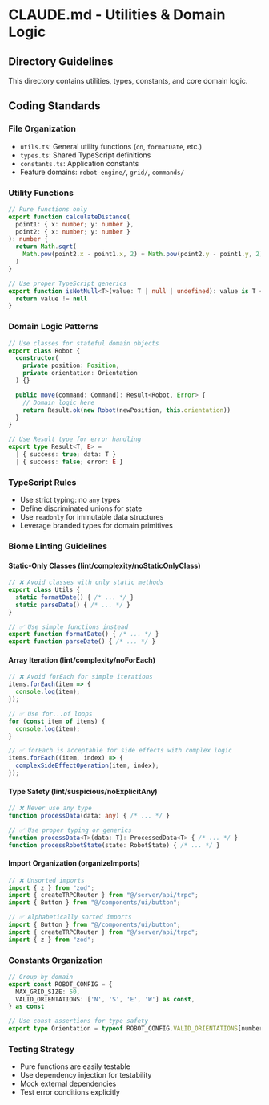 # CLAUDE.md - Utilities & Domain Logic

## Directory Guidelines

This directory contains utilities, types, constants, and core domain logic.

## Coding Standards

### File Organization
- `utils.ts`: General utility functions (`cn`, `formatDate`, etc.)
- `types.ts`: Shared TypeScript definitions
- `constants.ts`: Application constants
- Feature domains: `robot-engine/`, `grid/`, `commands/`

### Utility Functions
```typescript
// Pure functions only
export function calculateDistance(
  point1: { x: number; y: number },
  point2: { x: number; y: number }
): number {
  return Math.sqrt(
    Math.pow(point2.x - point1.x, 2) + Math.pow(point2.y - point1.y, 2)
  )
}

// Use proper TypeScript generics
export function isNotNull<T>(value: T | null | undefined): value is T {
  return value != null
}
```

### Domain Logic Patterns
```typescript
// Use classes for stateful domain objects
export class Robot {
  constructor(
    private position: Position,
    private orientation: Orientation
  ) {}

  public move(command: Command): Result<Robot, Error> {
    // Domain logic here
    return Result.ok(new Robot(newPosition, this.orientation))
  }
}

// Use Result type for error handling
export type Result<T, E> = 
  | { success: true; data: T }
  | { success: false; error: E }
```

### TypeScript Rules
- Use strict typing: no `any` types
- Define discriminated unions for state
- Use `readonly` for immutable data structures
- Leverage branded types for domain primitives

### Biome Linting Guidelines

#### Static-Only Classes (lint/complexity/noStaticOnlyClass)
```typescript
// ❌ Avoid classes with only static methods
export class Utils {
  static formatDate() { /* ... */ }
  static parseDate() { /* ... */ }
}

// ✅ Use simple functions instead
export function formatDate() { /* ... */ }
export function parseDate() { /* ... */ }
```

#### Array Iteration (lint/complexity/noForEach)
```typescript
// ❌ Avoid forEach for simple iterations
items.forEach(item => {
  console.log(item);
});

// ✅ Use for...of loops
for (const item of items) {
  console.log(item);
}

// ✅ forEach is acceptable for side effects with complex logic
items.forEach((item, index) => {
  complexSideEffectOperation(item, index);
});
```

#### Type Safety (lint/suspicious/noExplicitAny)
```typescript
// ❌ Never use any type
function processData(data: any) { /* ... */ }

// ✅ Use proper typing or generics
function processData<T>(data: T): ProcessedData<T> { /* ... */ }
function processRobotState(state: RobotState) { /* ... */ }
```

#### Import Organization (organizeImports)
```typescript
// ❌ Unsorted imports
import { z } from "zod";
import { createTRPCRouter } from "@/server/api/trpc";
import { Button } from "@/components/ui/button";

// ✅ Alphabetically sorted imports
import { Button } from "@/components/ui/button";
import { createTRPCRouter } from "@/server/api/trpc";
import { z } from "zod";
```

### Constants Organization
```typescript
// Group by domain
export const ROBOT_CONFIG = {
  MAX_GRID_SIZE: 50,
  VALID_ORIENTATIONS: ['N', 'S', 'E', 'W'] as const,
} as const

// Use const assertions for type safety
export type Orientation = typeof ROBOT_CONFIG.VALID_ORIENTATIONS[number]
```

### Testing Strategy
- Pure functions are easily testable
- Use dependency injection for testability
- Mock external dependencies
- Test error conditions explicitly